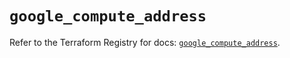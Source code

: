 # `google_compute_address`

Refer to the Terraform Registry for docs: [`google_compute_address`](https://registry.terraform.io/providers/hashicorp/google/6.6.0/docs/resources/compute_address).
